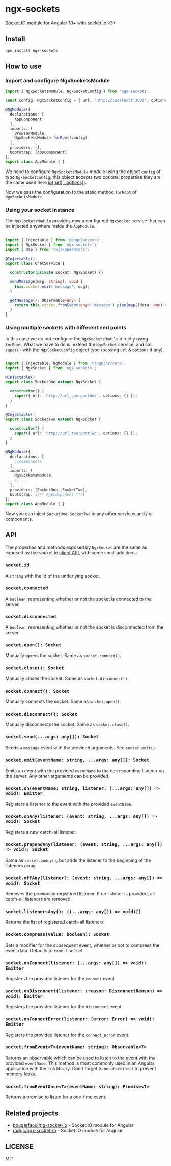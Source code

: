 # ngx-sockets

[Socket.IO](https://socket.io/) module for Angular 10+ with socket.io v3+

## Install
``` npm install ngx-sockets ```

## How to use

### Import and configure NgxSocketsModule

```ts
import { NgxSocketsModule, NgxSocketConfig } from 'ngx-sockets';

const config: NgxSocketConfig = { url: 'http://localhost:3000', options: {} };

@NgModule({
  declarations: [
    AppComponent
  ],
  imports: [
    BrowserModule,
    NgxSocketsModule.forRoot(config)
  ],
  providers: [],
  bootstrap: [AppComponent]
})
export class AppModule { }
```

We need to configure ```NgxSocketsModule``` module using the object ```config``` of type ```NgxSocketConfig```, this object accepts two optional properties they are the same used here [io([url][, options])](https://socket.io/docs/v3/client-api/#io-url-options).

Now we pass the configuration to the static method ```forRoot``` of ```NgxSocketsModule```


### Using your socket Instance

The ```NgxSocketsModule``` provides now a configured ```NgxSocket``` service that can be injected anywhere inside the ```AppModule```.

```typescript

import { Injectable } from '@angular/core';
import { NgxSocket } from 'ngx-sockets';
import { map } from 'rxjs/operators';

@Injectable()
export class ChatService {

  constructor(private socket: NgxSocket) {}

  sendMessage(msg: string): void {
    this.socket.emit('message', msg);
  }

  getMessage(): Observable<any> {
    return this.socket.fromEvent<any>('message').pipe(map((data: any) => data.msg));
  }
}

```

### Using multiple sockets with different end points

In this case we do not configure the ```NgxSocketsModule``` directly using ```forRoot```. What we have to do is: extend the ```NgxSocket``` service, and call ```super()``` with the ```NgxSocketConfig``` object type (passing ```url``` & ```options``` if any).

```typescript

import { Injectable, NgModule } from '@angular/core';
import { NgxSocket } from 'ngx-sockets';

@Injectable()
export class SocketOne extends NgxSocket {

  constructor() {
    super({ url: 'http://url_one:portOne', options: {} });
  }
}

@Injectable()
export class SocketTwo extends NgxSocket {

  constructor() {
    super({ url: 'http://url_two:portTwo', options: {} });
  }
}

@NgModule({
  declarations: [
    //components
  ],
  imports: [
    NgxSocketsModule,
    //...
  ],
  providers: [SocketOne, SocketTwo],
  bootstrap: [/** AppComponent **/]
})
export class AppModule { }

```

Now you can inject ```SocketOne```, ```SocketTwo``` in any other services and / or components.


## API

The properties and methods exposed by `NgxSocket` are the same as exposed by the socket.io [client API](https://socket.io/docs/v3/client-api/), with some small additions.

### `socket.id`

A `string` with the id of the underlying socket.

### `socket.connected`

A `boolean`, representing whether or not the socket is connected to the server.

### `socket.disconnected`

A `boolean`, representing whether or not the socket is disconnected from the server.

### `socket.open(): Socket`

Manually opens the socket.
Same as `socket.connect()`.

### `socket.close(): Socket`

Manually closes the socket.
Same as `socket.disconnect()`.

### `socket.connect(): Socket`

Manually connects the socket.
Same as `socket.open()`.

### `socket.disconnect(): Socket`

Manually disconnects the socket.
Same as `socket.close()`.

### `socket.send(...args: any[]): Socket`

Sends a `message` event with the provided arguments.
See `socket.emit()`.

### `socket.emit(eventName: string, ...args: any[]): Socket`

Emits an event with the provided `eventName` to the corresponding listener on the server.
Any other arguments can be provided.

### `socket.on(eventName: string, listener: (...args: any[]) => void): Emitter`

Registers a listener to the event with the provided `eventName`.

### `socket.onAny(listener: (event: string, ...args: any[]) => void): Socket`

Registers a new catch-all listener.

### `socket.prependAny(listener: (event: string, ...args: any[]) => void): Socket`

Same as `socket.onAny()`, but adds the listener to the beginning of the listeners array.

### `socket.offAny(listener?: (event: string, ...args: any[]) => void): Socket`

Removes the previously registered listener.
If no listener is provided, all catch-all listeners are removed.

### `socket.listenersAny(): ((...args: any[]) => void)[]`

Returns the list of registered catch-all listeners.

### `socket.compress(value: boolean): Socket`

Sets a modifier for the subsequent event, whether or not to compress the event data.
Defaults to `true` if not set.

### `socket.onConnect(listener: (...args: any[]) => void): Emitter`

Registers the provided listener for the `connect` event.

### `socket.onDisconnect(listener: (reason: DisconnectReason) => void): Emitter`

Registers the provided listener for the `disconnect` event.

### `socket.onConnectError(listener: (error: Error) => void): Emitter`

Registers the provided listener for the `connect_error` event.

### `socket.fromEvent<T>(eventName: string): Observable<T>`

Returns an observable which can be used to listen to the event with the provided `eventName`.
This method is most commonly used in an Angular application with the rxjs library.
Don't forget to `unsubscribe()` to prevent memory leaks.

### `socket.fromEventOnce<T>(eventName: string): Promise<T>`

Returns a promise to listen for a one-time event.

## Related projects

- [bougarfaoui/ng-socket-io](https://github.com/bougarfaoui/ng-socket-io) - Socket.IO module for Angular
- [rodgc/ngx-socket-io](https://github.com/rodgc/ngx-socket-io) - Socket.IO module for Angular

## LICENSE

MIT
